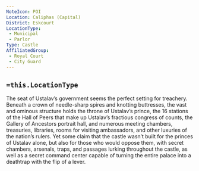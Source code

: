 ```yaml
---
NoteIcon: POI
Location: Caliphas (Capital) 
District: Eskcourt
LocationType: 
 - Municipal 
 - Parlor
Type: Castle 
AffiliatedGroup:
 - Royal Court
 - City Guard 
---
```


## `=this.LocationType`
The seat of Ustalav’s government seems the perfect setting for treachery. Beneath a crown of needle-sharp spires and knotting buttresses, the vast and ominous structure holds the throne of Ustalav’s prince, the 16 stations of the Hall of Peers that make up Ustalav’s fractious congress of counts, the Gallery of Ancestors portrait hall, and numerous meeting chambers, treasuries, libraries, rooms for visiting ambassadors, and other luxuries of the nation’s rulers. Yet some claim that the castle wasn’t built for the princes of Ustalav alone, but also for those who would oppose them, with secret chambers, arsenals, traps, and passages lurking throughout the castle, as well as a secret command center capable of turning the entire palace into a deathtrap with the flip of a lever.